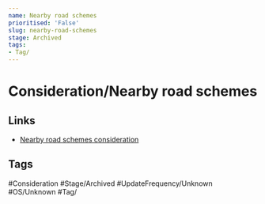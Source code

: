 ```yaml
---
name: Nearby road schemes
prioritised: 'False'
slug: nearby-road-schemes
stage: Archived
tags:
- Tag/
---
```


# Consideration/Nearby road schemes



## Links

* [Nearby road schemes consideration](https://design.planning.data.gov.uk/planning-consideration/nearby-road-schemes)

## Tags

#Consideration #Stage/Archived #UpdateFrequency/Unknown #OS/Unknown #Tag/